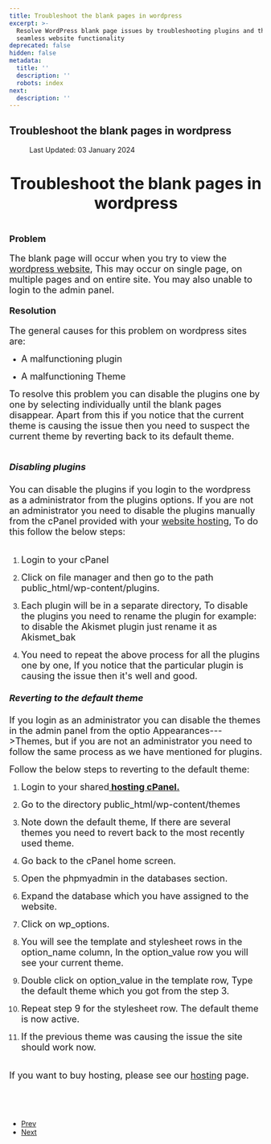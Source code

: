 ```yaml
---
title: Troubleshoot the blank pages in wordpress
excerpt: >-
  Resolve WordPress blank page issues by troubleshooting plugins and themes for
  seamless website functionality
deprecated: false
hidden: false
metadata:
  title: ''
  description: ''
  robots: index
next:
  description: ''
---
```

<div class="page-header"><h2 itemprop="headline">
Troubleshoot the blank pages in wordpress</h2>
</div>
<dl class="article-info muted">
<dt class="article-info-term">
</dt>
<dd class="modified">
<span class="icon-calendar" aria-hidden="true"></span>
<time datetime="2024-01-03T12:06:47+00:00" itemprop="dateModified">
Last Updated: 03 January 2024 </time>
</dd>
</dl>
<div itemprop="articleBody">
<h1 dir="ltr" style="text-align: center;"><span style="font-size: large;"><span style="font-size: xx-large;" data-sheets-value="{&quot;1&quot;:2,&quot;2&quot;:&quot;Troubleshoot the blank pages in wordpress&quot;}" data-sheets-userformat="{&quot;2&quot;:769,&quot;3&quot;:{&quot;1&quot;:0},&quot;11&quot;:4,&quot;12&quot;:0}">Troubleshoot the blank pages in wordpress</span><br/><br/></span></h1>
<h4 dir="ltr"><span style="font-size: large;">Problem</span></h4>
<div><span style="font-size: large;"> </span></div>
<p dir="ltr"><span style="font-size: large;">The blank page will occur when you try to view the <a href="https://www.hostingraja.in/hosting/wordpress-hosting/">wordpress website</a>, This may occur on single page, on multiple pages and on entire site. You may also unable to login to the admin panel.</span></p>
<p><span style="font-size: large;"> </span></p>
<h4 dir="ltr"><span style="font-size: large;">Resolution</span></h4>
<div><span style="font-size: large;"> </span></div>
<p dir="ltr"><span style="font-size: large;">The general causes for this problem on wordpress sites are:</span></p>
<p><span style="font-size: large;"> </span></p>
<ul>
<li dir="ltr">
<p dir="ltr"><span style="font-size: large;">A malfunctioning plugin </span></p>
</li>
<li dir="ltr">
<p dir="ltr"><span style="font-size: large;">A malfunctioning Theme</span></p>
</li>
</ul>
<p><span style="font-size: large;"> </span></p>
<p dir="ltr"><span style="font-size: large;">To resolve this problem you can disable the plugins one by one by selecting individually until the blank pages disappear. Apart from this if you notice that the current theme is causing the issue then you need to suspect the current theme by reverting back to its default theme.<br/><br/></span></p>
<h5 dir="ltr"><span style="font-size: large;">Disabling plugins</span></h5>
<div><span style="font-size: large;"> </span></div>
<p dir="ltr"><span style="font-size: large;">You can disable the plugins if you login to the wordpress as a administrator from the plugins options. If you are not an administrator you need to disable the plugins manually from the cPanel provided with your <a href="https://www.hostingraja.in/">website hosting</a>, To do this follow the below steps:<br/><br/></span></p>
<ol>
<li dir="ltr">
<p dir="ltr"><span style="font-size: large;">Login to your cPanel</span></p>
</li>
</ol>
<ol start="2">
<li dir="ltr">
<p dir="ltr"><span style="font-size: large;">Click on file manager and then go to the path public_html/wp-content/plugins.</span></p>
</li>
</ol>
<ol start="3">
<li dir="ltr">
<p dir="ltr"><span style="font-size: large;">Each plugin will be in a separate directory, To disable the plugins you need to rename the plugin for example: to disable the Akismet plugin just rename it as Akismet_bak</span></p>
</li>
</ol>
<ol start="4">
<li dir="ltr">
<p dir="ltr"><span style="font-size: large;">You need to repeat the above process for all the plugins one by one, If you notice that the particular plugin is causing the issue then it's well and good.</span></p>
</li>
</ol>
<h5 dir="ltr"><span style="font-size: large;"> </span></h5>
<h5 dir="ltr"><span style="font-size: large;">Reverting to the default theme</span></h5>
<div><span style="font-size: large;"> </span></div>
<p dir="ltr"><span style="font-size: large;">If you login as an administrator you can disable the themes in the admin panel from the optio Appearances---&gt;Themes, but if you are not an administrator you need to follow the same process as we have mentioned for plugins.</span></p>
<p><span style="font-size: large;"> </span></p>
<p dir="ltr"><span style="font-size: large;">Follow the below steps to reverting to the default theme:</span></p>
<ol>
<li dir="ltr">
<p dir="ltr"><span style="font-size: large;">Login to your shared<a href="https://www.hostingraja.in/hosting/cpanel-hosting/"><b> hosting cPanel.</b></a></span></p>
</li>
</ol>
<ol start="2">
<li dir="ltr">
<p dir="ltr"><span style="font-size: large;">Go to the directory public_html/wp-content/themes</span></p>
</li>
</ol>
<ol start="3">
<li dir="ltr">
<p dir="ltr"><span style="font-size: large;">Note down the default theme, If there are several themes you need to revert back to the most recently used theme.</span></p>
</li>
</ol>
<ol start="4">
<li dir="ltr">
<p dir="ltr"><span style="font-size: large;">Go back to the cPanel home screen.</span></p>
</li>
</ol>
<ol start="5">
<li dir="ltr">
<p dir="ltr"><span style="font-size: large;">Open the phpmyadmin in the databases section.</span></p>
</li>
</ol>
<ol start="6">
<li dir="ltr">
<p dir="ltr"><span style="font-size: large;">Expand the database which you have assigned to the website.</span></p>
</li>
</ol>
<ol start="7">
<li dir="ltr">
<p dir="ltr"><span style="font-size: large;">Click on wp_options.</span></p>
</li>
</ol>
<ol start="8">
<li dir="ltr">
<p dir="ltr"><span style="font-size: large;">You will see the template and stylesheet rows in the option_name column, In the option_value row you will see your current theme.</span></p>
</li>
</ol>
<ol start="9">
<li dir="ltr">
<p dir="ltr"><span style="font-size: large;">Double click on option_value in the template row, Type the default theme which you got from the step 3.</span></p>
</li>
</ol>
<ol start="10">
<li dir="ltr">
<p dir="ltr"><span style="font-size: large;">Repeat step 9 for the stylesheet row. The default theme is now active.</span></p>
</li>
</ol>
<ol start="11">
<li dir="ltr">
<p dir="ltr"><span style="font-size: large;">If the previous theme was causing the issue the site should work now.</span></p>
</li>
</ol>
<div><span style="font-size: large;"><span style="font-size: large;"><br/>If you want to buy hosting, please see our <a href="https://www.hostingraja.in/">hosting</a> page.<br/> <br/><br/><br/></span></span><span style="font-size: large;"> </span></div> </div>
<ul class="pager pagenav">
<li class="previous">
<a class="hasTooltip" title="What is WordPress Multisite" aria-label="Previous article: What is WordPress Multisite" href="/docs/what-is-wordpress-multisite" rel="prev">
<span class="icon-chevron-left" aria-hidden="true"></span> <span aria-hidden="true">Prev</span> </a>
</li>
<li class="next">
<a class="hasTooltip" title="Wordpress - malware / Phishing / hacked website , What to do ?" aria-label="Next article: Wordpress - malware / Phishing / hacked website , What to do ?" href="/docs/wordpress-malware-phishing-hacked-website-what-to-do" rel="next">
<span aria-hidden="true">Next</span> <span class="icon-chevron-right" aria-hidden="true"></span> </a>
</li>
</ul>
</div>

